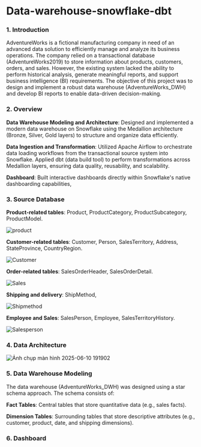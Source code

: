 # Data-warehouse-snowflake-dbt

### 1. Introduction
AdventureWorks is a fictional manufacturing company in need of an advanced data solution to efficiently manage and analyze its business operations. The company relied on a transactional database (AdventureWorks2019) to store information about products, customers, orders, and sales. However, the existing system lacked the ability to perform historical analysis, generate meaningful reports, and support business intelligence (BI) requirements. The objective of this project was to design and implement a robust data warehouse (AdventureWorks_DWH) and develop BI reports to enable data-driven decision-making.

### 2. Overview
**Data Warehouse Modeling and Architecture**: Designed and implemented a modern data warehouse on Snowflake using the Medallion architecture (Bronze, Silver, Gold layers) to structure and organize data efficiently.

**Data Ingestion and Transformation**: Utilized Apache Airflow to orchestrate data loading workflows from the transactional source system into Snowflake. Applied dbt (data build tool) to perform transformations across Medallion layers, ensuring data quality, reusability, and scalability.

**Dashboard**: Built interactive dashboards directly within Snowflake's native dashboarding capabilities, 

### 3. Source Database 

**Product-related tables**: Product, ProductCategory, ProductSubcategory, ProductModel.

![product](https://github.com/user-attachments/assets/85c15113-2ddf-4653-a17e-5ae1bd0506d9)

**Customer-related tables**: Customer, Person, SalesTerritory, Address, StateProvince, CountryRegion.

![Customer](https://github.com/user-attachments/assets/655abb0d-30eb-4e88-a8be-b046e68d16f2)


**Order-related tables**: SalesOrderHeader, SalesOrderDetail.

![Sales](https://github.com/user-attachments/assets/18bedd4a-31cf-4c2f-9f5b-f764afa3b488)


**Shipping and delivery**: ShipMethod,

![Shipmethod](https://github.com/user-attachments/assets/1380a828-8976-4a74-9e68-5c5400d7d2da)


**Employee and Sales**: SalesPerson, Employee, SalesTerritoryHistory.

![Salesperson](https://github.com/user-attachments/assets/c354b291-d8af-48d0-982a-31198b3e6ca0)



### 4. Data Architecture

![Ảnh chụp màn hình 2025-06-10 191902](https://github.com/user-attachments/assets/11b2b416-67ef-4a14-9c3a-6096d5aaa82c)

### 5. Data Warehouse Modeling 


The data warehouse (AdventureWorks_DWH) was designed using a star schema approach. The schema consists of:

**Fact Tables**: Central tables that store quantitative data (e.g., sales facts).

**Dimension Tables**: Surrounding tables that store descriptive attributes (e.g., customer, product, date, and shipping dimensions).
### 6. Dashboard
